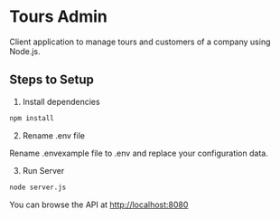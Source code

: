 # Tours Admin

Client application to manage tours and customers of a company using Node.js.

## Steps to Setup

1. Install dependencies

```bash
npm install
```

2. Rename .env file

Rename .envexample file to .env and replace your configuration data.

3. Run Server

```bash
node server.js
```

You can browse the API at <http://localhost:8080>